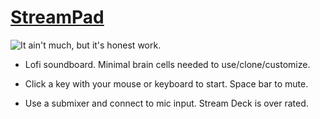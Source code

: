 # [StreamPad](https://stream-pad.vercel.app/)

![It ain't much, but it's honest work.](https://i.imgur.com/OuAXqTg.png)

* Lofi soundboard. Minimal brain cells needed to use/clone/customize.

* Click a key with your mouse or keyboard to start. Space bar to mute.

* Use a submixer and connect to mic input. Stream Deck is over rated.

